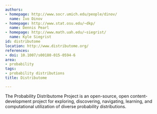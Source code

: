 ```yaml
---
authors:
- homepage: http://www.socr.umich.edu/people/dinov/
  name: Ivo Dinov
- homepage: http://www.stat.osu.edu/~dkp/
  name: Dennis Pearl
- homepage: http://www.math.uah.edu/~siegrist/
  name: Kyle Siegrist
id: distributome
location: http://www.distributome.org/
references:
- doi: 10.1007/s00180-015-0594-6
area:
- probability
tags:
- probability distributions
title: Distributome

---
```


The Probability Distributome Project is an open-source, open content-development project for exploring, discovering, navigating, learning, and computational utilization of diverse probability distributions.